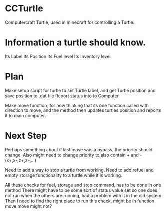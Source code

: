# CCTurtle
Computercraft Turtle, used in minecraft for controlling a Turtle.

# Information a turtle should know.
Its Label
Its Position
Its Fuel level
Its Inventory level

# Plan
Make setup script for turtle to set Turtle label, and get Turtle position and save position to .dat file
Report status into to Computer

Make move function, for now thinking that its one function called with direction to move, and the method then updates turtles position and reports it to main computer.

# Next Step
Perhaps something about if last move was a bypass, the priority should change.
Also might need to change priority to also contain + and - (x+,x-,z+,z-,...)

Need to add a way to stop a turtle from working.
Need to add refuel and empty storage functionality to a turtle while it is working.

All these checks for fuel, storage and stop command, has to be done in one method
There might have to be some sort of status value set so one does not run when the others are running, had a problem with it in the old system
Then I need to find the right place to run this check, might be in function move.move might not?

